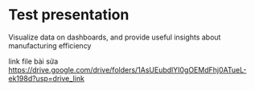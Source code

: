 # Test presentation
Visualize data on dashboards, and provide useful insights about manufacturing efficiency


link file bài sửa
https://drive.google.com/drive/folders/1AsUEubdlYI0gOEMdFhj0ATueL-ek198d?usp=drive_link
